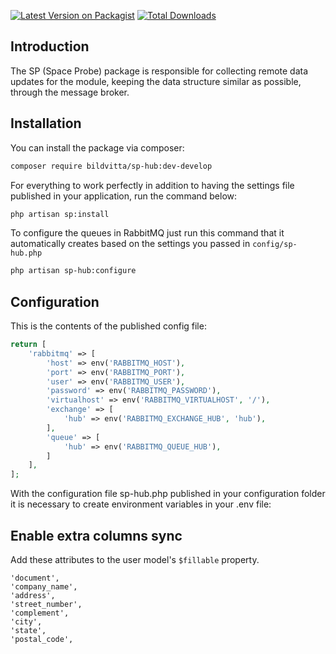 [![Latest Version on Packagist](https://img.shields.io/packagist/v/bildvitta/sp-hub.svg?style=flat-square)](https://packagist.org/packages/bildvitta/sp-hub)
[![Total Downloads](https://img.shields.io/packagist/dt/bildvitta/sp-hub.svg?style=flat-square)](https://packagist.org/packages/bildvitta/sp-hub)

## Introduction

The SP (Space Probe) package is responsible for collecting remote data updates for the module, keeping the data structure similar as possible, through the message broker.

## Installation

You can install the package via composer:

```bash 
composer require bildvitta/sp-hub:dev-develop
```

For everything to work perfectly in addition to having the settings file published in your application, run the command below:

```bash
php artisan sp:install
```

To configure the queues in RabbitMQ just run this command that it automatically creates based on the settings you passed in `config/sp-hub.php`

```bash
php artisan sp-hub:configure
```

## Configuration

This is the contents of the published config file:

```php
return [
    'rabbitmq' => [
        'host' => env('RABBITMQ_HOST'),
        'port' => env('RABBITMQ_PORT'),
        'user' => env('RABBITMQ_USER'),
        'password' => env('RABBITMQ_PASSWORD'),
        'virtualhost' => env('RABBITMQ_VIRTUALHOST', '/'),
        'exchange' => [
            'hub' => env('RABBITMQ_EXCHANGE_HUB', 'hub'),
        ],
        'queue' => [
            'hub' => env('RABBITMQ_QUEUE_HUB'),
        ]
    ],
];
```

With the configuration file sp-hub.php published in your configuration folder it is necessary to create environment variables in your .env file:

## Enable extra columns sync

Add these attributes to the user model's `$fillable` property.

```
'document', 
'company_name', 
'address', 
'street_number', 
'complement',
'city',
'state',
'postal_code',
```
